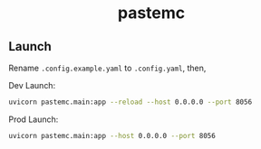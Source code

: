 <div align="center">

# pastemc

</div>

## Launch

Rename `.config.example.yaml` to `.config.yaml`, then,

Dev Launch:

``` bash
uvicorn pastemc.main:app --reload --host 0.0.0.0 --port 8056
```

Prod Launch:

``` bash
uvicorn pastemc.main:app --host 0.0.0.0 --port 8056
```
